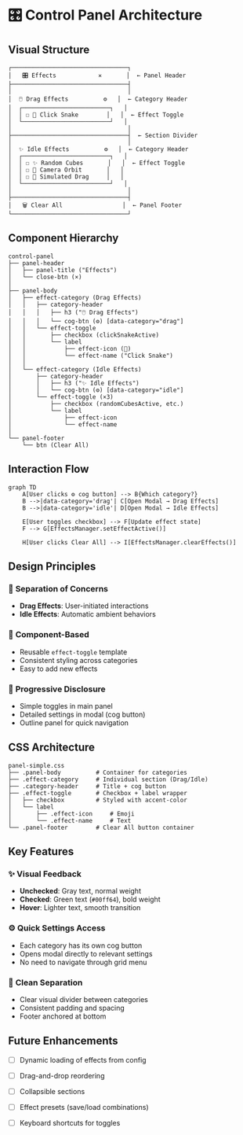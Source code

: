 # 🎛️ Control Panel Architecture

## Visual Structure

```
┌─────────────────────────────────┐
│   🎛️ Effects            ✕       │  ← Panel Header
├─────────────────────────────────┤
│                                 │
│  🖱️ Drag Effects          ⚙️   │  ← Category Header
│  ┌─────────────────────────┐   │
│  │ ☐ 🐍 Click Snake        │   │  ← Effect Toggle
│  └─────────────────────────┘   │
│                                 │
├─────────────────────────────────┤  ← Section Divider
│                                 │
│  ✨ Idle Effects          ⚙️   │  ← Category Header
│  ┌─────────────────────────┐   │
│  │ ☐ ✨ Random Cubes       │   │  ← Effect Toggle
│  │ ☐ 🔄 Camera Orbit       │   │
│  │ ☐ 🎨 Simulated Drag     │   │
│  └─────────────────────────┘   │
│                                 │
├─────────────────────────────────┤
│   🗑️ Clear All                 │  ← Panel Footer
└─────────────────────────────────┘
```

## Component Hierarchy

```
control-panel
├── panel-header
│   ├── panel-title ("Effects")
│   └── close-btn (×)
│
├── panel-body
│   ├── effect-category (Drag Effects)
│   │   ├── category-header
│   │   │   ├── h3 ("🖱️ Drag Effects")
│   │   │   └── cog-btn (⚙️) [data-category="drag"]
│   │   └── effect-toggle
│   │       ├── checkbox (clickSnakeActive)
│   │       └── label
│   │           ├── effect-icon (🐍)
│   │           └── effect-name ("Click Snake")
│   │
│   └── effect-category (Idle Effects)
│       ├── category-header
│       │   ├── h3 ("✨ Idle Effects")
│       │   └── cog-btn (⚙️) [data-category="idle"]
│       └── effect-toggle (×3)
│           ├── checkbox (randomCubesActive, etc.)
│           └── label
│               ├── effect-icon
│               └── effect-name
│
└── panel-footer
    └── btn (Clear All)
```

## Interaction Flow

```mermaid
graph TD
    A[User clicks ⚙️ cog button] --> B{Which category?}
    B -->|data-category='drag'| C[Open Modal → Drag Effects]
    B -->|data-category='idle'| D[Open Modal → Idle Effects]
    
    E[User toggles checkbox] --> F[Update effect state]
    F --> G[EffectsManager.setEffectActive()]
    
    H[User clicks Clear All] --> I[EffectsManager.clearEffects()]
```

## Design Principles

### 🎯 **Separation of Concerns**
- **Drag Effects**: User-initiated interactions
- **Idle Effects**: Automatic ambient behaviors

### 🧩 **Component-Based**
- Reusable `effect-toggle` template
- Consistent styling across categories
- Easy to add new effects

### 🚀 **Progressive Disclosure**
- Simple toggles in main panel
- Detailed settings in modal (cog button)
- Outline panel for quick navigation

## CSS Architecture

```
panel-simple.css
├── .panel-body          # Container for categories
├── .effect-category     # Individual section (Drag/Idle)
├── .category-header     # Title + cog button
├── .effect-toggle       # Checkbox + label wrapper
│   ├── checkbox         # Styled with accent-color
│   └── label
│       ├── .effect-icon     # Emoji
│       └── .effect-name     # Text
└── .panel-footer        # Clear All button container
```

## Key Features

### ✨ **Visual Feedback**
- **Unchecked**: Gray text, normal weight
- **Checked**: Green text (`#00ff64`), bold weight
- **Hover**: Lighter text, smooth transition

### ⚙️ **Quick Settings Access**
- Each category has its own cog button
- Opens modal directly to relevant settings
- No need to navigate through grid menu

### 🎨 **Clean Separation**
- Clear visual divider between categories
- Consistent padding and spacing
- Footer anchored at bottom

## Future Enhancements

- [ ] Dynamic loading of effects from config
- [ ] Drag-and-drop reordering
- [ ] Collapsible sections
- [ ] Effect presets (save/load combinations)
- [ ] Keyboard shortcuts for toggles

